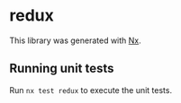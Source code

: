 # redux

This library was generated with [Nx](https://nx.dev).

## Running unit tests

Run `nx test redux` to execute the unit tests.
